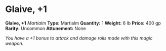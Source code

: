 # Glaive, +1

**Glaive, +1**
_Martialm_
**Type:** Martialm
**Quantity:** 1
**Weight:** 6 lb
**Price:** 400 gp
**Rarity:** Uncommon
**Attunement:** None

*You have a +1 bonus to attack and damage rolls made with this magic weapon.*